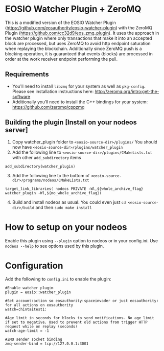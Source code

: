 # EOSIO Watcher Plugin + ZeroMQ
This is a modified version of the EOSIO Watcher Plugin (https://github.com/eosauthority/eosio-watcher-plugin) with the ZeroMQ Plugin (https://github.com/cc32d9/eos_zmq_plugin). It uses the approach in the watcher plugin where only transactions that make it into an accepted block are processed, but uses ZeroMQ to avoid http endpoint saturation when replaying the blockchain. Additionally since ZeroMQ push is a blocking operation, it is guaranteed that events (blocks) are processed in order at the work receiver endpoint performing the pull.

## Requirements
- You'll need to install `libzmq` for your system as well as `pkg-config`. Please see installation instructions here: http://zeromq.org/intro:get-the-software
- Additionally you'll need to install the C++ bindings for your system: https://github.com/zeromq/cppzmq

## Building the plugin [Install on your nodeos server]
1. Copy watcher_plugin folder to `<eosio-source-dir>/plugins/` You should now have `<eosio-source-dir>/plugins/watcher_plugin`
2. Add the following line to `<eosio-source-dir>/plugins/CMakeLists.txt` with other `add_subdirectory` items
  ```
  add_subdirectory(watcher_plugin)
  ```

3. Add the following line to the bottom of `<eosio-source-dir>/programs/nodeos/CMakeLists.txt`
  ```
  target_link_libraries( nodeos PRIVATE -Wl,${whole_archive_flag} watcher_plugin -Wl,${no_whole_archive_flag})
  ```
4. Build and install nodeos as usual. You could even just `cd <eosio-source-dir>/build` and then `sudo make install`

# How to setup on your nodeos

Enable this plugin using `--plugin` option to nodeos or in your config.ini. Use `nodeos --help` to see options used by this plugin.

# Configuration
Add the following to `config.ini` to enable the plugin:
```
#Enable watcher plugin
plugin = eosio::watcher_plugin

#Set account:action so eosauthority:spaceinvader or just eosauthority: for all actions on eosauthority
watch=chintaitest1:

#Age limit in seconds for blocks to send notifications. No age limit if set to negative. Used to prevent old actions from trigger HTTP request while on replay (seconds)
watch-age-limit = -1

#ZMQ sender socket binding
zmq-sender-bind = tcp://127.0.0.1:3001
```
